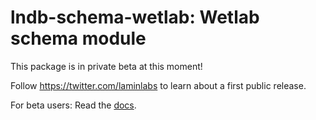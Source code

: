 # lndb-schema-wetlab: Wetlab schema module

This package is in private beta at this moment!

Follow https://twitter.com/laminlabs to learn about a first public release.

For beta users: Read the [docs](https://lamin.ai/docs/lndb-schema-wetlab).
